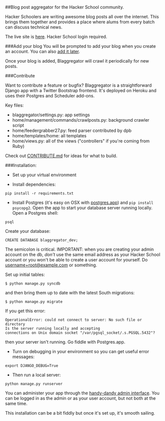 ##Blog post aggregator for the Hacker School community.

Hacker Schoolers are writing awesome blog posts all over the internet. This brings them together and provides a place where alums from every batch can discuss technical news.

The live site is [here](http://blaggregator.us). Hacker School login required.

###Add your blog
You will be prompted to add your blog when you create an account. You can also [add it later](http://blaggregator.us/add_blog).

Once your blog is added, Blaggregator will crawl it periodically for new posts.

###Contribute

Want to contribute a feature or bugfix? Blaggregator is a straightforward Django app with a Twitter Bootstrap frontend. It's deployed on Heroku and uses their Postgres and Scheduler add-ons. 

Key files: 
- blaggregator/settings.py: app settings
- home/management/commands/crawlposts.py: background crawler script
- home/feedergrabber27.py: feed parser contributed by dpb
- home/templates/home: all templates
- home/views.py: all of the views ("controllers" if you're coming from Ruby)

Check out [CONTRIBUTE.md](CONTRIBUTE.md) for ideas for what to build.

###Installation:

- Set up your virtual environment

- Install dependencies:

`pip install -r requirements.txt`

- Install Postgres (it's easy on OSX with [postgres.app](http://postgresapp.com/)) and `pip install psycopg2`. Open the app to start your database server running locally. Open a Postgres shell:

`psql`

Create your database: 

`CREATE DATABASE blaggregator_dev;`

The semicolon is critical. IMPORTANT: when you are creating your admin account on the db, *don't* use the same email address as your Hacker School account or you won't be able to create a user account for yourself. Do username+root@example.com or something.

Set up initial tables: 

`$ python manage.py syncdb`

and then bring them up to date with the latest South migrations:

`$ python manage.py migrate`

If you get this error:

```
OperationalError: could not connect to server: No such file or directory
Is the server running locally and accepting
connections on Unix domain socket "/var/pgsql_socket/.s.PGSQL.5432"?
```
then your server isn't running. Go fiddle with Postgres.app. 

- Turn on debugging in your environment so you can get useful error messages:

`export DJANGO_DEBUG=True`

- Then run a local server:

`python manage.py runserver`

You can administer your app through the [handy-dandy admin interface](http://localhost:8000/admin). You can be logged in as the admin or as your user account, but not both at the same time.

This installation can be a bit fiddly but once it's set up, it's smooth sailing. 
